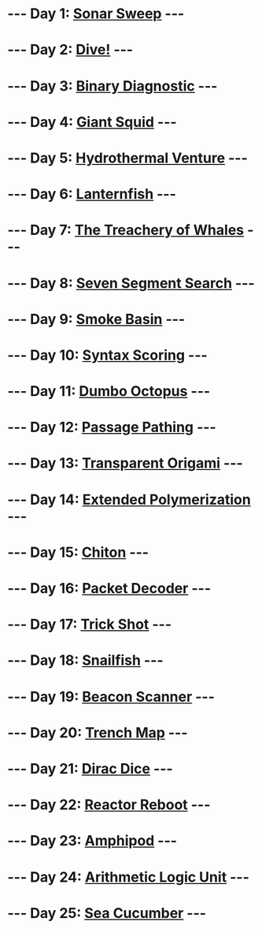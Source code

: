 # --- Day 1: [Sonar Sweep](day1/README.md) ---
# --- Day 2: [Dive!](day2/README.md) ---
# --- Day 3: [Binary Diagnostic](day3/README.md) ---
# --- Day 4: [Giant Squid](day4/README.md) ---
# --- Day 5: [Hydrothermal Venture](day5/README.md) ---
# --- Day 6: [Lanternfish](day6/README.md) ---
# --- Day 7: [The Treachery of Whales](day07/README.md) ---
# --- Day 8: [Seven Segment Search](day08/README.md) ---
# --- Day 9: [Smoke Basin](day09/README.md) ---
# --- Day 10: [Syntax Scoring](day10/README.md) ---
# --- Day 11: [Dumbo Octopus](day11/README.md) ---
# --- Day 12: [Passage Pathing](day12/README.md) ---
# --- Day 13: [Transparent Origami](day13/README.md) ---
# --- Day 14: [Extended Polymerization](day14/README.md) ---
# --- Day 15: [Chiton](day15/README.md) ---
# --- Day 16: [Packet Decoder](day16/README.md) ---
# --- Day 17: [Trick Shot](day17/README.md) ---
# --- Day 18: [Snailfish](day18/README.md) ---
# --- Day 19: [Beacon Scanner](day19/README.md) ---
# --- Day 20: [Trench Map](day20/README.md) ---
# --- Day 21: [Dirac Dice](day21/README.md) ---
# --- Day 22: [Reactor Reboot](day22/README.md) ---
# --- Day 23: [Amphipod](day23/README.md) ---
# --- Day 24: [Arithmetic Logic Unit](day24/README.md) ---
# --- Day 25: [Sea Cucumber](day25/README.md) ---
